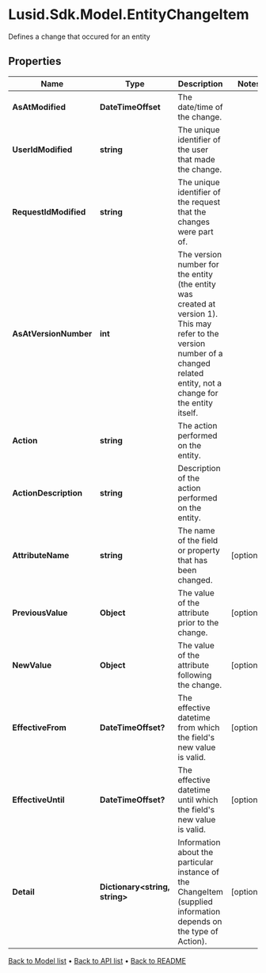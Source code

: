 # Lusid.Sdk.Model.EntityChangeItem
Defines a change that occured for an entity

## Properties

Name | Type | Description | Notes
------------ | ------------- | ------------- | -------------
**AsAtModified** | **DateTimeOffset** | The date/time of the change. | 
**UserIdModified** | **string** | The unique identifier of the user that made the change. | 
**RequestIdModified** | **string** | The unique identifier of the request that the changes were part of. | 
**AsAtVersionNumber** | **int** | The version number for the entity (the entity was created at version 1). This may refer to the version number of a changed related entity, not a change for the entity itself. | 
**Action** | **string** | The action performed on the entity. | 
**ActionDescription** | **string** | Description of the action performed on the entity. | 
**AttributeName** | **string** | The name of the field or property that has been changed. | [optional] 
**PreviousValue** | **Object** | The value of the attribute prior to the change. | [optional] 
**NewValue** | **Object** | The value of the attribute following the change. | [optional] 
**EffectiveFrom** | **DateTimeOffset?** | The effective datetime from which the field&#39;s new value is valid. | [optional] 
**EffectiveUntil** | **DateTimeOffset?** | The effective datetime until which the field&#39;s new value is valid. | [optional] 
**Detail** | **Dictionary&lt;string, string&gt;** | Information about the particular instance of the ChangeItem (supplied information depends on the type of Action). | [optional] 

[Back to Model list](../README.md#documentation-for-models) &#8226; [Back to API list](../README.md#documentation-for-api-endpoints) &#8226; [Back to README](../README.md)

